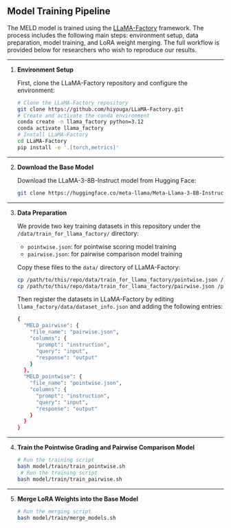 ## Model Training Pipeline

The MELD model is trained using the [LLaMA-Factory](https://github.com/hiyouga/LLaMA-Factory) framework. The process includes the following main steps: environment setup, data preparation, model training, and LoRA weight merging. The full workflow is provided below for researchers who wish to reproduce our results.

---

1.  **Environment Setup**

    First, clone the LLaMA-Factory repository and configure the environment:

    ```bash
    # Clone the LLaMA-Factory repository
    git clone https://github.com/hiyouga/LLaMA-Factory.git
    # Create and activate the conda environment
    conda create -n llama_factory python=3.12
    conda activate llama_factory
    # Install LLaMA-Factory
    cd LLaMA-Factory
    pip install -e '.[torch,metrics]'
    ```

---

2.  **Download the Base Model**

    Download the LLaMA-3-8B-Instruct model from Hugging Face:

    ```bash
    git clone https://huggingface.co/meta-llama/Meta-Llama-3-8B-Instruct
    ```

---

3.  **Data Preparation**

    We provide two key training datasets in this repository under the `/data/train_for_llama_factory/` directory:

    * `pointwise.json`: for pointwise scoring model training  
    * `pairwise.json`: for pairwise comparison model training

    Copy these files to the `data/` directory of LLaMA-Factory:

    ```bash
    cp /path/to/this/repo/data/train_for_llama_factory/pointwise.json /path/to/LLaMA-Factory/data/
    cp /path/to/this/repo/data/train_for_llama_factory/pairwise.json /path/to/LLaMA-Factory/data/
    ```

    Then register the datasets in LLaMA-Factory by editing `llama_factory/data/dataset_info.json` and adding the following entries:

    ```bash
    {
      "MELD_pairwise": {
        "file_name": "pairwise.json",
        "columns": {
          "prompt": "instruction",
          "query": "input",
          "response": "output"
        }
      },
      "MELD_pointwise": {
        "file_name": "pointwise.json",
        "columns": {
          "prompt": "instruction",
          "query": "input",
          "response": "output"
        }
      }
    }
    ```

---

4.  **Train the Pointwise Grading and Pairwise Comparison Model**

    ```bash
    # Run the training script
    bash model/train/train_pointwise.sh
     # Run the training script
    bash model/train/train_pairwise.sh
    ```

---

5.  **Merge LoRA Weights into the Base Model**

    ```bash
    # Run the merging script
    bash model/train/merge_models.sh
    ```
